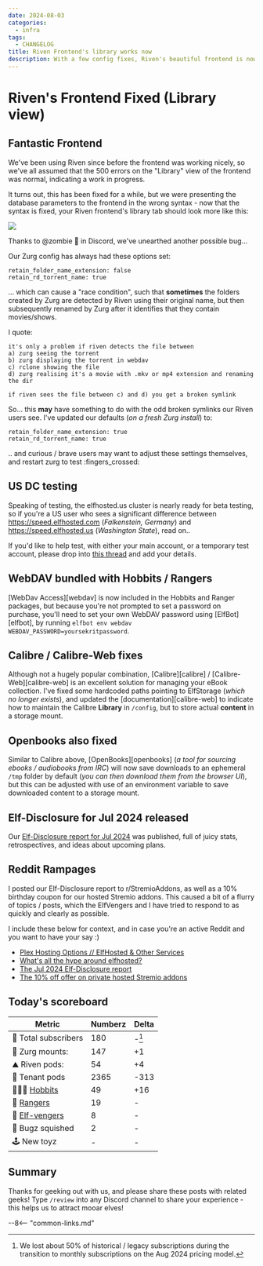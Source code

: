 ```yaml
---
date: 2024-08-03
categories:
  - infra
tags:
  - CHANGELOG
title: Riven Frontend's library works now
description: With a few config fixes, Riven's beautiful frontend is now more beautiful, and we may have a fix for broken symlinks
---
```


# Riven's Frontend Fixed (Library view)

## Fantastic Frontend

We've been using Riven since before the frontend was working nicely, so we've all assumed that the 500 errors on the "Library" view of the frontend was normal, indicating a work in progress.

It turns out, this has been fixed for a while, but we were presenting the database parameters to the frontend in the wrong syntax - now that the syntax is fixed, your Riven frontend's library tab should look more like this:

![](/images/blog/riven-frontend-library-fixed.png)

Thanks to \@zombie :zombie: in Discord, we've unearthed another possible bug...

<!-- more -->

Our Zurg config has always had these options set:

```
retain_folder_name_extension: false
retain_rd_torrent_name: true 
```

... which can cause a "race condition", such that **sometimes** the folders created by Zurg are detected by Riven using their original name, but then subsequently renamed by Zurg after it identifies that they contain movies/shows.

I quote:

```
it's only a problem if riven detects the file between
a) zurg seeing the torrent
b) zurg displaying the torrent in webdav
c) rclone showing the file
d) zurg realising it's a movie with .mkv or mp4 extension and renaming the dir

if riven sees the file between c) and d) you get a broken symlink
```

So... this **may** have something to do with the odd broken symlinks our Riven users see. I've updated our defaults (*on a fresh Zurg install*) to:

```
retain_folder_name_extension: true
retain_rd_torrent_name: true 
```

.. and curious / brave users may want to adjust these settings themselves, and restart zurg to test :fingers_crossed:

## US DC testing

Speaking of testing, the elfhosted.us cluster is nearly ready for beta testing, so if you're a US user who sees a significant difference between https://speed.elfhosted.com (*Falkenstein, Germany*) and https://speed.elfhosted.us (*Washington State*), read on..

If you'd like to help test, with either your main account, or a temporary test account, please drop into [this thread](https://discord.com/channels/396055506072109067/1269247618983268382) and add your details.

## WebDAV bundled with Hobbits / Rangers

[WebDav Access][webdav] is now included in the Hobbits and Ranger packages, but because you're not prompted to set a password on purchase, you'll need to set your own WebDAV password using [ElfBot][elfbot], by running `elfbot env webdav WEBDAV_PASSWORD=yoursekritpassword`.

## Calibre / Calibre-Web fixes

Although not a hugely popular combination, [Calibre][calibre] / [Calibre-Web][calibre-web] is an excellent solution for managing your eBook collection. I've fixed some hardcoded paths pointing to ElfStorage (*which no longer exists*), and updated the [documentation][calibre-web] to indicate how to maintain the Calibre **Library** in `/config`, but to store actual **content** in a storage mount.

## Openbooks also fixed

Similar to Calibre above, [OpenBooks][openbooks] (*a tool for sourcing ebooks / audiobooks from IRC*) will now save downloads to an ephemeral `/tmp` folder by default (*you can then download them from the browser UI*), but this can be adjusted with use of an environment variable to save downloaded content to a storage mount.

## Elf-Disclosure for Jul 2024 released

Our [Elf-Disclosure report for Jul 2024](https://elfhosted.com/open/jul-2024/) was published, full of juicy stats, retrospectives, and ideas about upcoming plans.

## Reddit Rampages

I posted our Elf-Disclosure report to r/StremioAddons, as well as a 10% birthday coupon for our hosted Stremio addons. This caused a bit of a flurry of topics / posts, which the ElfVengers and I have tried to respond to as quickly and clearly as possible.

I include these below for context, and in case you're an active Reddit and you want to have your say :)

* [Plex Hosting Options // ElfHosted & Other Services ](https://www.reddit.com/r/RealDebrid/comments/1eirutv/plex_hosting_options_elfhosted_other_services/)
* [What's all the hype around elfhosted? ](https://www.reddit.com/r/StremioAddons/comments/1ei7dgq/whats_all_the_hype_around_elfhosted/)
* [The Jul 2024 Elf-Disclosure report](https://www.reddit.com/r/StremioAddons/comments/1ei1jg3/elfhosteds_elfdisclosure_report_for_july_2024_we/)
* [The 10% off offer on private hosted Stremio addons](https://www.reddit.com/r/StremioAddons/comments/1ei1ubz/get_10_off_all_elfhosted_private_stremio_addons/)

## Today's scoreboard

Metric | Numberz | Delta
---------|----------|----------
🧝 Total subscribers | 180 | -[^1]
👾 Zurg mounts: | 147 | +1
⛰ Riven pods: | 54 | +4
🐬 Tenant pods | 2365 | -313
🧑🏻‍🌾 [Hobbits](https://store.elfhosted.com/product-category/consume-media/infinite-streaming/hobbit) | 49 | +16
🤠 [Rangers](https://store.elfhosted.com/product-category/consume-media/infinite-streaming/infinite-streaming-plus) | 19 | -
🦸 [Elf-vengers](https://elfhosted.com/team/#elf-vengers) | 8 | -
🐛 Bugz squished | 2 | -
🕹️ New toyz | - | -

## Summary

Thanks for geeking out with us, and please share these posts with related geeks! Type `/review` into any Discord channel to share your experience - this helps us to attract mooar elves!

--8<-- "common-links.md"

[^1]: We lost about 50% of historical / legacy subscriptions during the transition to monthly subscriptions on the Aug 2024 pricing model.
